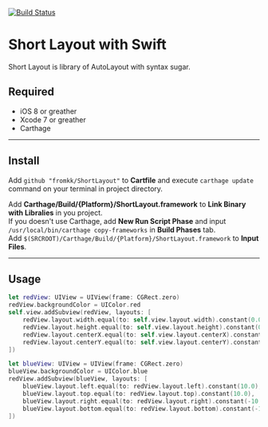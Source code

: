 [![Build Status](https://app.bitrise.io/app/083c8b8fb1cf6295/status.svg?token=bmjgt-S2Z5kn1OqbqObxHQ&branch=master)](https://app.bitrise.io/app/083c8b8fb1cf6295)

# Short Layout with Swift

Short Layout is library of AutoLayout with syntax sugar.

## Required

- iOS 8 or greather
- Xcode 7 or greather
- Carthage

---

## Install

Add `github "fromkk/ShortLayout"` to **Cartfile** and execute `carthage update` command on your terminal in project directory.  

Add **Carthage/Build/{Platform}/ShortLayout.framework** to **Link Binary with Libralies** in you project.  
If you doesn't use Carthage, add **New Run Script Phase** and input `/usr/local/bin/carthage copy-frameworks` in **Build Phases** tab.  
Add `$(SRCROOT)/Carthage/Build/{Platform}/ShortLayout.framework` to **Input Files**.

---

## Usage

```swift
let redView: UIView = UIView(frame: CGRect.zero)
redView.backgroundColor = UIColor.red
self.view.addSubview(redView, layouts: [
    redView.layout.width.equal(to: self.view.layout.width).constant(0.0),
    redView.layout.height.equal(to: self.view.layout.height).constant(0.0),
    redView.layout.centerX.equal(to: self.view.layout.centerX).constant(0.0),
    redView.layout.centerY.equal(to: self.view.layout.centerY).constant(0.0)
])

let blueView: UIView = UIView(frame: CGRect.zero)
blueView.backgroundColor = UIColor.blue
redView.addSubview(blueView, layouts: [
    blueView.layout.left.equal(to: redView.layout.left).constant(10.0),
    blueView.layout.top.equal(to: redView.layout.top).constant(10.0),
    blueView.layout.right.equal(to: redView.layout.right).constant(-10.0),
    blueView.layout.bottom.equal(to: redView.layout.bottom).constant(-10.0),
])
```
